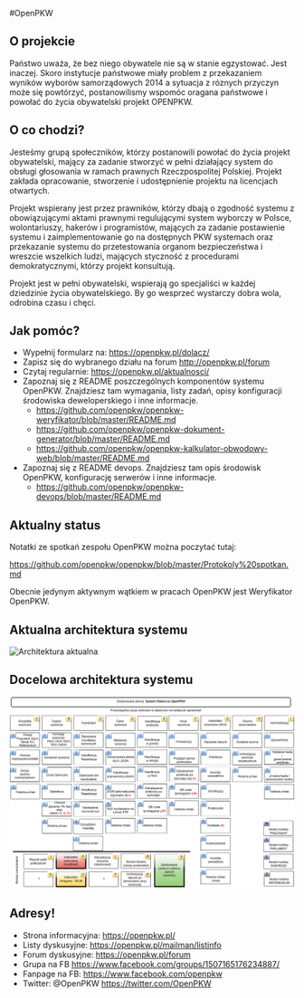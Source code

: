 #OpenPKW



## O projekcie
Państwo uważa, że bez niego obywatele nie są w stanie egzystować. Jest inaczej. Skoro instytucje państwowe miały problem z przekazaniem wyników wyborów samorządowych 2014 a sytuacja z róznych przyczyn może się powtórzyć, postanowilismy wspomóc oragana państwowe i powołać do życia obywatelski projekt OPENPKW.

## O co chodzi?

Jesteśmy grupą społeczników, którzy postanowili powołać do życia projekt obywatelski, mający za zadanie stworzyć w pełni działający system do obsługi głosowania w ramach prawnych Rzeczpospolitej Polskiej. Projekt zakłada opracowanie, stworzenie i udostępnienie projektu na licencjach otwartych.

Projekt wspierany jest przez prawników, którzy dbają o zgodność systemu z obowiązującymi aktami prawnymi regulującymi system wyborczy w Polsce, wolontariuszy, hakerów i programistów, mających za zadanie postawienie systemu i zaimplementowanie go na dostępnych PKW systemach oraz przekazanie systemu do przetestowania organom bezpieczeństwa i wreszcie wszelkich ludzi, mających styczność z procedurami demokratycznymi, którzy projekt konsultują.

Projekt jest w pełni obywatelski, wspierają go specjaliści w każdej dziedzinie życia obywatelskiego. By go wesprzeć wystarczy dobra wola, odrobina czasu i chęci.

## Jak pomóc?
  * Wypełnij formularz na: https://openpkw.pl/dolacz/
  * Zapisz się do wybranego działu na forum http://openpkw.pl/forum
  * Czytaj regularnie: https://openpkw.pl/aktualnosci/
  * Zapoznaj się z README poszczególnych komponentów systemu OpenPKW. Znajdziesz tam wymagania, listy zadań, opisy konfiguracji środowiska deweloperskiego i inne informacje.
    * https://github.com/openpkw/openpkw-weryfikator/blob/master/README.md
    * https://github.com/openpkw/openpkw-dokument-generator/blob/master/README.md
    * https://github.com/openpkw/openpkw-kalkulator-obwodowy-web/blob/master/README.md
  * Zapoznaj się z README devops. Znajdziesz tam opis środowisk OpenPKW, konfigurację serwerów i inne informacje.
    * https://github.com/openpkw/openpkw-devops/blob/master/README.md

## Aktualny status

Notatki ze spotkań zespołu OpenPKW można poczytać tutaj:

https://github.com/openpkw/openpkw/blob/master/Protokoly%20spotkan.md
  
Obecnie jedynym aktywnym wątkiem w pracach OpenPKW jest Weryfikator OpenPKW.

## Aktualna architektura systemu

![Architektura aktualna](https://raw.githubusercontent.com/openpkw/openpkw-devops/master/OpenPKW%20Architecture.png)

## Docelowa architektura systemu

![Architektura docelowa](https://raw.githubusercontent.com/openpkw/openpkw/master/dokumentacja/procesy/SW_OpenPKW.png)

## Adresy!

 * Strona informacyjna: https://openpkw.pl/
 * Listy dyskusyjne: https://openpkw.pl/mailman/listinfo
 * Forum dyskusyjne: https://openpkw.pl/forum
 * Grupa na FB https://www.facebook.com/groups/1507165176234887/
 * Fanpage na FB: https://www.facebook.com/openpkw
 * Twitter: @OpenPKW https://twitter.com/OpenPKW

